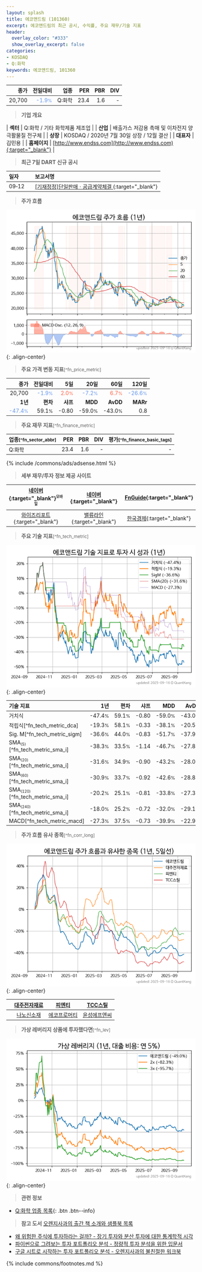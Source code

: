 ```yaml
---
layout: splash
title: 에코앤드림 (101360)
excerpt: 에코앤드림의 최근 공시, 수익률, 주요 재무/기술 지표
header:
  overlay_color: "#333"
  show_overlay_excerpt: false
categories:
- KOSDAQ
- Q:화학
keywords: 에코앤드림, 101360
---
```


| **종가** | **전일대비** | **업종** | **PER** | **PBR** | **DIV** |
| -------: | -----------: | -------: | ------: | ------: | ------: |
| 20,700 | <span style="color: cornflowerblue">-1.9<small>%</small></span> | Q:화학 | 23.4 | 1.6 | - |

<!-- more -->


> **기업 개요**<a id="company"></a>

| <span style="white-space:nowrap;">**섹터**</span> | Q:화학 / 기타 화학제품 제조업 |
| <span style="white-space:nowrap;">**산업**</span> | 배출가스 저감용 촉매 및 이차전지 양극활물질 전구체 |
| <span style="white-space:nowrap;">**상장**</span> | KOSDAQ / 2020년 7월 30일 상장 / 12월 결산 |
| <span style="white-space:nowrap;">**대표자**</span> | 김민용 |
| <span style="white-space:nowrap;">**홈페이지**</span> | [http://www.endss.com](http://www.endss.com){:target="_blank"} |


> **최근 7일 DART 신규 공시**<a id="dart"></a>

| **일자** |      | **보고서명** |
| :------- | :--- | :----------- |
| 09&#x2011;12 | | [[기재정정]단일판매ㆍ공급계약체결              ](https://dart.fss.or.kr/dsaf001/main.do?rcpNo=20250912900307){:target="_blank"} |


> **주가 흐름**<a id="price"></a>

![101360](/stock/images/101360.png){: .align-center}


> **주요 가격 변동 지표**<small>[^fn_price_metric]</small>

| **종가** | **전일대비** | **5일** | **20일** | **60일** | **120일** |
| -------: | -----------: | ------: | -------: | -------: | --------: |
| 20,700 | <span style="color: cornflowerblue">-1.9<small>%</small></span> | <span style="color: tomato">2.0<small>%</small></span> | <span style="color: cornflowerblue">-7.2<small>%</small></span> | <span style="color: tomato">6.7<small>%</small></span> | <span style="color: cornflowerblue">-26.6<small>%</small></span> |
| **1년** | **편차** | **샤프** | **MDD** | **AvDD** | **MARr** |
| <span style="color: cornflowerblue">-47.4<small>%</small></span> | 59.1<small>%</small> | -0.80 | -59.0<small>%</small> | -43.0<small>%</small> | 0.8 |


> **주요 재무 지표**<small>[^fn_finance_metric]</small>

| **업종**<small>[^fn_sector_abbr]</small> | **PER** | **PBR** | **DIV** | **평가**<small>[^fn_finance_basic_tags]</small> |
| :--------------------------------------- | ------: | ------: | ------: | ----------------------------------------------: |
| Q:화학 | 23.4 | 1.6 | - | - |



{% include /commons/ads/adsense.html %}

> **세부 재무/투자 정보 제공 사이트**

| [네이버](https://m.stock.naver.com/domestic/stock/101360/finance/summary){:target="_blank"}<sup><small>모바일</small></sup> | [네이버](https://finance.naver.com/item/coinfo.naver?code=101360){:target="_blank"} | [FnGuide](https://comp.fnguide.com/SVO2/ASP/SVD_Invest.asp?gicode=A101360&MenuYn=Y){:target="_blank"} |
| :---: | :---: | :---: |
| [와이즈리포트](https://comp.wisereport.co.kr/company/c1040001.aspx?cmp_cd=101360){:target="_blank"} | [밸류라인](https://www.valueline.co.kr/finance/summary/101360){:target="_blank"} | [한국경제](https://markets.hankyung.com/stock/101360/financial-summary){:target="_blank"} |


> **주요 기술 지표**<small>[^fn_tech_metric]</small>


![101360](/stock/images/101360_tech.png){: .align-center}

| **기술 지표** | **1년** | **편차** | **샤프** | **MDD** | **AvDD** |
| :------------ | ------: | -----------: | -------: | ------: | -------: |
| 거치식 | -47.4<small>%</small> | 59.1<small>%</small> | -0.80 | -59.0<small>%</small> | -43.0<small>%</small> |
| 적립식[^fn_tech_metric_dca] | -19.3<small>%</small> | 58.1<small>%</small> | -0.33 | -38.1<small>%</small> | -20.5<small>%</small> |
| Sig. M[^fn_tech_metric_sigm] | -36.6<small>%</small> | 44.0<small>%</small> | -0.83 | -51.7<small>%</small> | -37.9<small>%</small> |
| SMA<small><sub>(5)</sub></small>[^fn_tech_metric_sma_i] | -38.3<small>%</small> | 33.5<small>%</small> | -1.14 | -46.7<small>%</small> | -27.8<small>%</small> |
| SMA<small><sub>(20)</sub></small>[^fn_tech_metric_sma_i] | -31.6<small>%</small> | 34.9<small>%</small> | -0.90 | -43.2<small>%</small> | -28.0<small>%</small> |
| SMA<small><sub>(60)</sub></small>[^fn_tech_metric_sma_i] | -30.9<small>%</small> | 33.7<small>%</small> | -0.92 | -42.6<small>%</small> | -28.8<small>%</small> |
| SMA<small><sub>(120)</sub></small>[^fn_tech_metric_sma_i] | -20.2<small>%</small> | 25.1<small>%</small> | -0.81 | -33.8<small>%</small> | -27.3<small>%</small> |
| SMA<small><sub>(240)</sub></small>[^fn_tech_metric_sma_i] | -18.0<small>%</small> | 25.2<small>%</small> | -0.72 | -32.0<small>%</small> | -29.1<small>%</small> |
| MACD[^fn_tech_metric_macd] | -27.3<small>%</small> | 37.5<small>%</small> | -0.73 | -39.9<small>%</small> | -22.9<small>%</small> |


> **주가 흐름 유사 종목**<a id="corr"></a><small>[^fn_corr_long]</small>

![101360](/stock/images/101360_corr.png){: .align-center}

|       | [대주전자재료](/078600/) | [피엔티](/137400/) | [TCC스틸](/002710/) |
| :---: | :------------------------------------: | :------------------------------------: | :------------------------------------: |
|       | [나노신소재](/121600/) | [에코프로머티](/450080/) | [윤성에프앤씨](/372170/) |


> **가상 레버리지 상품에 투자했다면**<a id="2x"></a><small>[^fn_lev]</small>

![101360](/stock/images/101360_2x.png){: .align-center}


> **관련 정보**

- [Q:화학 업종 목록](/stats/sector/kosdaq_업종_화학_종목/){: .btn .btn--info}

> **참고 도서** [오렌지사과의 출간 책 소개와 샘플북 목록](https://kongdori.tistory.com/691)

- [왜 위험한 주식에 투자하라는 걸까? - 장기 투자와 분산 투자에 대한 통계학적 시각](https://kongdori.tistory.com/421)
- [파이썬으로 그려보는 투자 포트폴리오 분석  - 정량적 투자 분석을 위한 입문서](https://kongdori.tistory.com/643)
- [구글 시트로 시작하는 투자 포트폴리오 분석 - 오렌지사과의 불친절한 워크북](https://kongdori.tistory.com/449)


{% include commons/footnotes.md %}